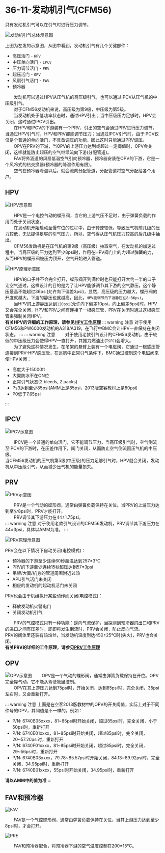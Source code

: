 # 36-11-发动机引气(CFM56)

只有发动机引气可以在引气时进行压力调节。

![发动机引气总体示意图](./imgs/EBG.png)

上图为左发的示意图，从图中看到，发动机引气有几个关键部件：

- 高压活门 - `HPV`
- 中压单向活门 - `IPCV`
- 压力调节活门 - `PRV`
- 超压活门 - `OPV`
- 风扇引气活门 - `FAV`
- 预冷器

&emsp;&emsp;发动机可以通过HPV从压气机的高压级引气，也可以通过IPCV从压气机的中压级引气。  
&emsp;&emsp;对于CFM56发动机来说，高压级为第9级，中压级为第5级。  
&emsp;&emsp;当发动机处于低功率状态时，通过HPV引出；当中压级压力足够时，HPV会关闭，这时通过IPCV引出。  
&emsp;&emsp;在HPV和IPCV的下游装有一个PRV，引出的空气会通过PRV进行压力调节，当通过HPV引气时，HPV和PRV都能调节压力；当通过IPCV引气时，由于IPCV仅仅是个普通的单向活门，不具备调压的功能，因此这时只能通过PRV调压。  
&emsp;&emsp;OPV在PRV的下游，当OPV的上游压力达到或超过一定阈值时，OPV会关闭，这样就能防止超压的空气继续流向下游(分配管道)。  
&emsp;&emsp;FAV将外涵道的风扇低温空气引向预冷器，预冷器安装在OPV的下游，它是一个风冷式的热交换器(预冷器的降温作用有限)。  
&emsp;&emsp;空气在预冷器降温以后，就会流向分配管道，分配管道将空气分配给各个用户。

## HPV

![HPV示意图](./imgs/HPV1.png)

&emsp;&emsp;HPV是一个电控气动的蝶形阀，当它的上游气压不足时，由于弹簧负载的作用而处于关闭状态。  
&emsp;&emsp;在发动机开始启动至慢车位的过程中，由于转速较低，导致压气机前几级的压力较低，无法提供足够的引气压力，所以，空气得从压气机压力较高的后几级中抽出。  
&emsp;&emsp;CFM56发动机是在压气机的第9级（高压级）抽取空气，在发动机的加速过程中，当高压级的压力达到至少8psi时，作用在HPV阀门上的力超过弹簧的力，从而HPV的蝶形阀被压力顶开，空气开始进入管道。  

![HPV原理示意图](./imgs/HPV2.png)

&emsp;&emsp;HPV的口子并不会完全打开，蝶形阀开到满位时也只能打开大约一半的口子让空气通过，这样设计的目的是为了让HPV能够调节其下游的空气静压，这个静压最高不能超过36psi(允许向下偏差3psi)，显然，高压级的压力越大，蝶形阀的开度就越大，下游的静压也就越高，因此，`HPV能调节的下游静压在8~36psi`。  
&emsp;&emsp;当HPV的上游静压达到`120psi`(允许向下偏差10psi，向上偏差5psi)时，HPV又会完全关闭，HPV和PRV之间有连接了一根感压管，PRV在关闭时通过这根感压管来强制关闭HPV。  
**有关HPV的详细的工作原理，请参见[HPV工作原理](./11hpv.md)**
::: warning 注意
对于使用CFM56和PW6000发动机的A318/A319，在飞行中BMC会让HPV一直保持在关闭状态。
:::
::: warning 注意
&emsp;&emsp;对于使用老款引气设计的CFM56发动机，由于较低的中压级压力会使得HPV一直打开，其推力燃油比(`TSFC`)会增大。  
&emsp;&emsp;为了避免这种情况发生，在吊架的悬臂上装有一个电磁阀，它通过一根感压管连接到PRV-HPV感压管，在巡航中正常引气条件下，BMC通过控制这个电磁阀来使HPV关闭：

- 高度大于15000ft
- 大翼防冰不在ON位
- 正常引气状态(2 bleeds, 2 packs)
- Ps3达到至少85psi(AMM上是85psi，2013版空客教材上是80psi)
- P0低于7.65psi

:::

## IPCV

![IPCV示意图](./imgs/IPCV1.png)

&emsp;&emsp;IPCV是一个普通的单向活门，它不能调节压力，当高压级引气时，空气倒流至IPCV的下游时，在压差作用下，阀门关闭，从而防止空气倒流回压气机的中压级。  
当CFM56发动机的压气机第5级(中压级)的压力足够引气时，HPV就会关闭，发动机从中压级引气，从而减少压气机的能量损失。

## PRV

![PRV示意图](./imgs/PRV1.png)

&emsp;&emsp;PRV是一个气动的蝶形阀，通常由弹簧负载保持在关位，当PRV的上游压力达到至少8psi时，PRV才能打开。  
&emsp;&emsp;PRV调节其下游压力在44±1.75psi。  
::: warning 注意
对于使用老款引气设计的CFM56发动机，PRV调节其下游压力在44±3psi，具体以AMM为准。
:::

![PRV原理示意图](./imgs/PRV2.png)

PRV会在以下情况下自动关闭(电控模式)：

- 预冷器的下游至少连续60秒超温达到257±3℃
- PRV的下游至少连续15秒超压达到57±3psi
- 吊架/大翼/机身的管道周围附近过热
- APU引气活门未关闭
- 相应的发动机的起动机活门未关闭

PRV也会由于机组执行某些动作而关闭(电控模式)：

- 释放发动机火警电门
- 关闭发动机引气

&emsp;&emsp;PRV的气控模式只有一种功能：逆向气流保护，当探测到预冷器的出口和PRV的进口之间有压差时，即即将发生倒流时，PRV会关闭，防止反向气流。
&emsp;&emsp;PRV的阀体里还装有热熔丝，当发动机温度到达450±25℃时(失火)，PRV也会关闭。  
**有关PRV的详细的工作原理，请参见[PRV工作原理](./11prv.md)**

## OPV

![OPV示意图](./imgs/OPV1.png)
&emsp;&emsp;OPV是一个气动的蝶形阀，通常由弹簧负载保持在开位。OPV完全靠气动，它不能从驾驶舱里控制。  
&emsp;&emsp;OPV在其上游压力达到75psi时，开始关闭，达到85psi时，完全关闭，35psi左右时，又会重新打开。

::: warning 注意
上面是在空客2013版教材中的OPV的开关阈值，实际上对于不同件号的OPV，其阈值是不一样的，例如：

- P/N: 6740B05xxxx，81~85psi时开始关闭，超过85psi时，完全关闭，小于50psi时，重新打开
- P/N: 6740E01xxxx，81~85psi时开始关闭，超过85psi时，完全关闭，20~57.20psi时，重新打开
- P/N: 6740F01xxxx，81~85psi时开始关闭，超过85psi时，完全关闭，29~56psi时，重新打开
- P/N: 6740B03xxxx，79.78~85.57psi时开始关闭，84.13~89.92psi时，完全关闭，34.95psi时，重新打开
- P/N: 6740B01xxxx，55psi时开始关闭，34.95psi时，重新打开

**请以AMM中的值为准**
:::

## FAV和预冷器

![FAV](./imgs/FAV.png)

&emsp;&emsp;FAV是一个气控蝶形阀，通常由弹簧负载保持在关位，当其上游压力达到至少8psi时，才会打开。  

![PRE](./imgs/PRE.png)

&emsp;&emsp;FAV和预冷器配合，将预冷器下游的空气温度控制在200±15℃。  
